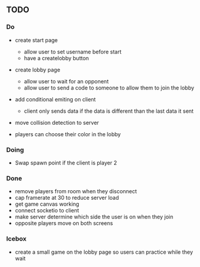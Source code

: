 ## TODO

### Do
* create start page 
  * allow user to set username before start
  * have a createlobby button

* create lobby page
  * allow user to wait for an opponent
  * allow user to send a code to someone to allow them to join the lobby

* add conditional emiting on client
  * client only sends data if the data is different than the last data it sent

* move collision detection to server

* players can choose their color in the lobby

### Doing
* Swap spawn point if the client is player 2


### Done
* remove players from room when they disconnect
* cap framerate at 30 to reduce server load
* get game canvas working
* connect socketio to client
* make server determine which side the user is on when they join
* opposite players move on both screens

### Icebox
* create a small game on the lobby page so users can practice while they wait